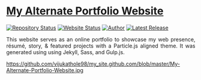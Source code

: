 # <a href="https://github.com/vijukathole98" target="_blank">My Alternate Portfolio Website</a>

[![Repository Status](https://img.shields.io/badge/Repository%20Status-Maintained-dark%20green.svg)](https://github.com/vijukathole98/my_site.github.com/)
[![Website Status](https://img.shields.io/badge/Website%20Status-Online-red)](https://vijukathole98.github.io/my_site.github.com/)
[![Author](https://img.shields.io/badge/Author-Vijay%20Govind%20KAthole-green.svg)](https://www.linkedin.com/in/vijay-kathole-852089158/)
[![Latest Release](https://img.shields.io/badge/Latest%20Release-14%20Nov%202022-yellow.svg)](https://github.com/vijukathole98/my_site.github.com/edit/master)

 <p align="justify">This website serves as an online portfolio to showcase my web presence, résumé, story, & featured projects with a Particle.js aligned theme. It was generated using using Jekyll, Sass, and Gulp.js.</p>

https://github.com/vijukathole98/my_site.github.com/blob/master/My-Alternate-Portfolio-Website.jpg



